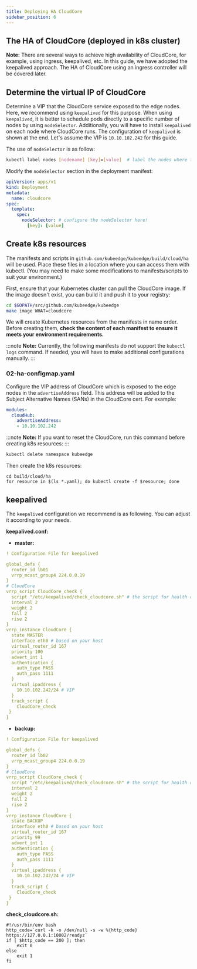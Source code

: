 ```yaml
---
title: Deploying HA CloudCore
sidebar_position: 6
---
```


## The HA of CloudCore (deployed in k8s cluster)

**Note:**
There are several ways to achieve high availability of CloudCore, for example, using ingress, keepalived, etc. In this guide, we have adopted the keepalived approach. The HA of CloudCore using an ingress controller will be covered later.

## Determine the virtual IP of CloudCore

Determine a VIP that the CloudCore service exposed to the edge nodes. Here, we recommend using `keepalived` for this purpose. When using `keepalived`, it is better to schedule pods directly to a specific number of nodes by using `nodeSelector`. Additionally, you will have to install `keepalived` on each node where CloudCore runs. The configuration of `keepalived` is shown at the end. Let's assume the VIP is `10.10.102.242` for this guide.

The use of `nodeSelector` is as follow:

```bash
kubectl label nodes [nodename] [key]=[value]  # label the nodes where the cloudcore will run
```

Modify the `nodeSelector` section in the deployment manifest:

```yaml
apiVersion: apps/v1
kind: Deployment
metadata:
  name: cloudcore
spec:
  template:
    spec:
      nodeSelector: # configure the nodeSelector here!
        [key]: [value]
```

## Create k8s resources

The manifests and scripts in `github.com/kubeedge/kubeedge/build/cloud/ha` will be used. Place these files in a location where you can access them with kubectl. (You may need to make some modifications to manifests/scripts to suit your environment.)

First, ensure that your Kubernetes cluster can pull the CloudCore image. If the image doesn't exist, you can build it and push it to your registry:

```bash
cd $GOPATH/src/github.com/kubeedge/kubeedge
make image WHAT=cloudcore
```

We will create Kubernetes resources from the manifests in name order. Before creating them, **check the content of each manifest to ensure it meets your environment requirements.**

:::note
**Note:** Currently, the following manifests do not support the `kubectl logs` command. If needed, you will have to make additional configurations manually.
:::

### 02-ha-configmap.yaml

Configure the VIP address of CloudCore which is exposed to the edge nodes in the `advertiseAddress` field. This address will be added to the Subject Alternative Names (SANs) in the CloudCore cert. For example:

```yaml
modules:
  cloudHub:
    advertiseAddress:
    - 10.10.102.242
```

:::note
**Note:** If you want to reset the CloudCore, run this command before creating k8s resources:
:::

```bash
kubectl delete namespace kubeedge
```

Then create the k8s resources:

```shell
cd build/cloud/ha
for resource in $(ls *.yaml); do kubectl create -f $resource; done
```

## keepalived

The `keepalived` configuration we recommend is as following. You can adjust it according to your needs.

**keepalived.conf:**

- **master:**

```yaml
! Configuration File for keepalived

global_defs {
  router_id lb01
  vrrp_mcast_group4 224.0.0.19
}
# CloudCore
vrrp_script CloudCore_check {
  script "/etc/keepalived/check_cloudcore.sh" # the script for health check
  interval 2
  weight 2
  fall 2
  rise 2
}
vrrp_instance CloudCore {
  state MASTER
  interface eth0 # based on your host
  virtual_router_id 167
  priority 100
  advert_int 1
  authentication {
    auth_type PASS
    auth_pass 1111
  }
  virtual_ipaddress {
    10.10.102.242/24 # VIP
  }
  track_script {
    CloudCore_check
 }
}
```

- **backup:**

```yaml
! Configuration File for keepalived

global_defs {
  router_id lb02
  vrrp_mcast_group4 224.0.0.19
}
# CloudCore
vrrp_script CloudCore_check {
  script "/etc/keepalived/check_cloudcore.sh" # the script for health check
  interval 2
  weight 2
  fall 2
  rise 2
}
vrrp_instance CloudCore {
  state BACKUP
  interface eth0 # based on your host
  virtual_router_id 167
  priority 99
  advert_int 1
  authentication {
    auth_type PASS
    auth_pass 1111
  }
  virtual_ipaddress {
    10.10.102.242/24 # VIP
  }
  track_script {
    CloudCore_check
 }
}
```

**check_cloudcore.sh:**

```shell
#!/usr/bin/env bash
http_code=`curl -k -o /dev/null -s -w %{http_code} https://127.0.0.1:10002/readyz`
if [ $http_code == 200 ]; then
    exit 0
else
    exit 1
fi

```
